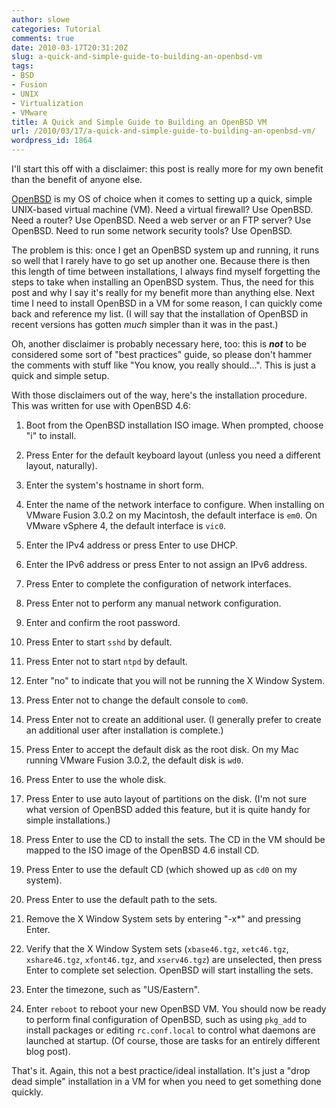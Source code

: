 ```yaml
---
author: slowe
categories: Tutorial
comments: true
date: 2010-03-17T20:31:20Z
slug: a-quick-and-simple-guide-to-building-an-openbsd-vm
tags:
- BSD
- Fusion
- UNIX
- Virtualization
- VMware
title: A Quick and Simple Guide to Building an OpenBSD VM
url: /2010/03/17/a-quick-and-simple-guide-to-building-an-openbsd-vm/
wordpress_id: 1864
---
```


I'll start this off with a disclaimer: this post is really more for my own benefit than the benefit of anyone else.

[OpenBSD](http://www.openbsd.org) is my OS of choice when it comes to setting up a quick, simple UNIX-based virtual machine (VM). Need a virtual firewall? Use OpenBSD. Need a router? Use OpenBSD. Need a web server or an FTP server? Use OpenBSD. Need to run some network security tools? Use OpenBSD.

The problem is this: once I get an OpenBSD system up and running, it runs so well that I rarely have to go set up another one. Because there is then this length of time between installations, I always find myself forgetting the steps to take when installing an OpenBSD system. Thus, the need for this post and why I say it's really for my benefit more than anything else. Next time I need to install OpenBSD in a VM for some reason, I can quickly come back and reference my list. (I will say that the installation of OpenBSD in recent versions has gotten _much_ simpler than it was in the past.)

Oh, another disclaimer is probably necessary here, too: this is **_not_** to be considered some sort of "best practices" guide, so please don't hammer the comments with stuff like "You know, you really should...". This is just a quick and simple setup.

With those disclaimers out of the way, here's the installation procedure. This was written for use with OpenBSD 4.6:

1. Boot from the OpenBSD installation ISO image. When prompted, choose "i" to install.

2. Press Enter for the default keyboard layout (unless you need a different layout, naturally).

3. Enter the system's hostname in short form.

4. Enter the name of the network interface to configure. When installing on VMware Fusion 3.0.2 on my Macintosh, the default interface is `em0`. On VMware vSphere 4, the default interface is `vic0`.

5. Enter the IPv4 address or press Enter to use DHCP.

6. Enter the IPv6 address or press Enter to not assign an IPv6 address.

7. Press Enter to complete the configuration of network interfaces.

8. Press Enter not to perform any manual network configuration.

9. Enter and confirm the root password.

10. Press Enter to start `sshd` by default.

11. Press Enter not to start `ntpd` by default.

12. Enter "no" to indicate that you will not be running the X Window System.

13. Press Enter not to change the default console to `com0`.

14. Press Enter not to create an additional user. (I generally prefer to create an additional user after installation is complete.)

15. Press Enter to accept the default disk as the root disk. On my Mac running VMware Fusion 3.0.2, the default disk is `wd0`.

16. Press Enter to use the whole disk.

17. Press Enter to use auto layout of partitions on the disk. (I'm not sure what version of OpenBSD added this feature, but it is quite handy for simple installations.)

18. Press Enter to use the CD to install the sets. The CD in the VM should be mapped to the ISO image of the OpenBSD 4.6 install CD.

19. Press Enter to use the default CD (which showed up as `cd0` on my system).

20. Press Enter to use the default path to the sets.

21. Remove the X Window System sets by entering "-x*" and pressing Enter.

22. Verify that the X Window System sets (`xbase46.tgz`, `xetc46.tgz`, `xshare46.tgz`, `xfont46.tgz`, and `xserv46.tgz`) are unselected, then press Enter to complete set selection. OpenBSD will start installing the sets.

23. Enter the timezone, such as "US/Eastern".

24. Enter `reboot` to reboot your new OpenBSD VM. You should now be ready to perform final configuration of OpenBSD, such as using `pkg_add` to install packages or editing `rc.conf.local` to control what daemons are launched at startup. (Of course, those are tasks for an entirely different blog post).

That's it. Again, this not a best practice/ideal installation. It's just a "drop dead simple" installation in a VM for when you need to get something done quickly.
